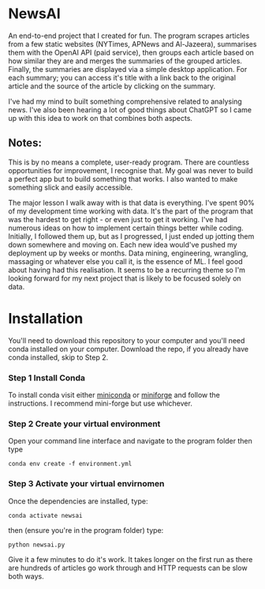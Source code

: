 # NewsAI
An end-to-end project that I created for fun. The program scrapes articles from a few static websites (NYTimes, APNews and Al-Jazeera), summarises them with the OpenAI API (paid service), then groups each article based on how similar they are and merges the summaries of the grouped articles. Finally, the summaries are displayed via a simple desktop application. For each summary; you can access it's title with a link back to the original article and the source of the article by clicking on the summary. 

I've had my mind to built something comprehensive related to analysing news. I've also been hearing a lot of good things about ChatGPT so I came up with this idea to work on that combines both aspects.

## Notes:
This is by no means a complete, user-ready program. There are countless opportunities for improvement, I recognise that. My goal was never to build a perfect app but to build something that works. I also wanted to make something slick and easily accessible.

The major lesson I walk away with is that data is everything. I've spent 90% of my development time working with data. It's the part of the program that was the hardest to get right - or even just to get it working. I've had numerous ideas on how to implement certain things better while coding. Initially, I followed them up, but as I progressed, I just ended up jotting them down somewhere and moving on. Each new idea would've pushed my deployment up by weeks or months. Data mining, engineering, wrangling, massaging or whatever else you call it, is the essence of ML. I feel good about having had this realisation. It seems to be a recurring theme so I'm looking forward for my next project that is likely to be focused solely on data.

# Installation
You'll need to download this repository to your computer and you'll need conda installed on your computer. Download the repo, if you already have conda installed, skip to Step 2.
### Step 1 Install Conda
To install conda visit either <a href="https://docs.anaconda.com/free/anaconda/install/index.html">miniconda</a> or <a href="https://github.com/conda-forge/miniforge">miniforge</a> and follow the instructions. I recommend mini-forge but use whichever.

### Step 2 Create your virtual environment
Open your command line interface and navigate to the program folder then type 

```conda env create -f environment.yml```

### Step 3 Activate your virtual envirnomen
Once the dependencies are installed, type:

```conda activate newsai```

then (ensure you're in the program folder) type:

```python newsai.py```

Give it a few minutes to do it's work. It takes longer on the first run as there are hundreds of articles go work through and HTTP requests can be slow both ways.

